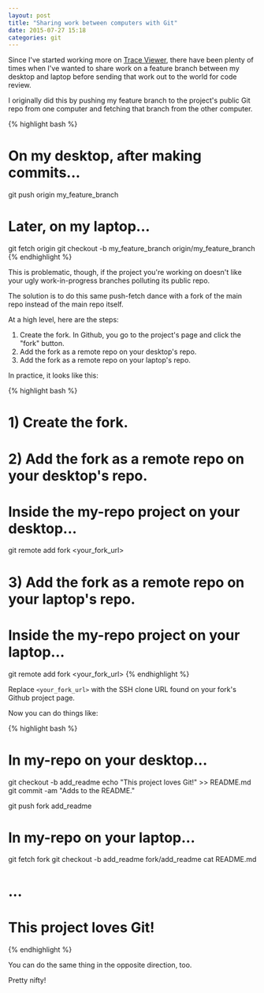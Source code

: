 ```yaml
---
layout: post
title: "Sharing work between computers with Git"
date: 2015-07-27 15:18
categories: git
---
```

Since I've started working more on [Trace Viewer](https://github.com/google/trace-viewer/), there have been plenty of times when I've wanted to share work on a feature branch between my desktop and laptop before sending that work out to the world for code review. 

I originally did this by pushing my feature branch to the project's public Git repo from one computer and fetching that branch from the other computer.

{% highlight bash %}
# On my desktop, after making commits...
git push origin my_feature_branch

# Later, on my laptop...
git fetch origin
git checkout -b my_feature_branch origin/my_feature_branch
{% endhighlight %}

This is problematic, though, if the project you're working on doesn't like your ugly work-in-progress branches polluting its public repo.

The solution is to do this same push-fetch dance with a fork of the main repo instead of the main repo itself.

At a high level, here are the steps:

  1. Create the fork. In Github, you go to the project's page and click the "fork" button.
  2. Add the fork as a remote repo on your desktop's repo.
  3. Add the fork as a remote repo on your laptop's repo.

In practice, it looks like this:

{% highlight bash %}
# 1) Create the fork.

# 2) Add the fork as a remote repo on your desktop's repo.
#    Inside the my-repo project on your desktop...
git remote add fork <your_fork_url>

# 3) Add the fork as a remote repo on your laptop's repo.
#    Inside the my-repo project on your laptop...
git remote add fork <your_fork_url>
{% endhighlight %}

Replace `<your_fork_url>` with the SSH clone URL found on your fork's Github project page.

Now you can do things like:

{% highlight bash %}
# In my-repo on your desktop...
git checkout -b add_readme
echo "This project loves Git!" >> README.md
git commit -am "Adds to the README."

git push fork add_readme

# In my-repo on your laptop...
git fetch fork
git checkout -b add_readme fork/add_readme
cat README.md
# ...
# This project loves Git!
{% endhighlight %}

You can do the same thing in the opposite direction, too.

Pretty nifty!
